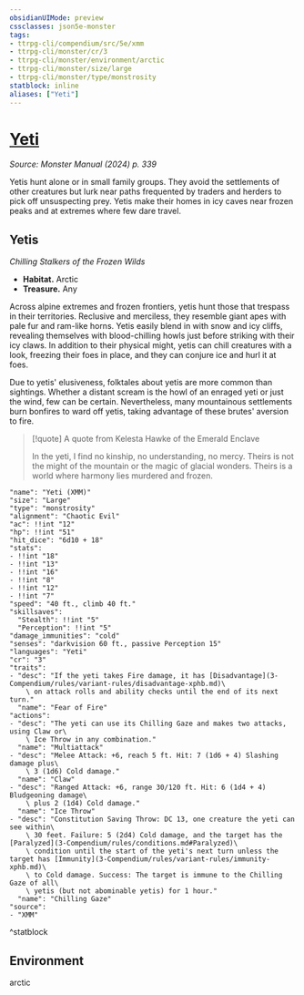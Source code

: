 ```yaml
---
obsidianUIMode: preview
cssclasses: json5e-monster
tags:
- ttrpg-cli/compendium/src/5e/xmm
- ttrpg-cli/monster/cr/3
- ttrpg-cli/monster/environment/arctic
- ttrpg-cli/monster/size/large
- ttrpg-cli/monster/type/monstrosity
statblock: inline
aliases: ["Yeti"]
---
```

# [Yeti](3-Compendium\bestiary\monstrosity/yeti-xmm.md)
*Source: Monster Manual (2024) p. 339*  

Yetis hunt alone or in small family groups. They avoid the settlements of other creatures but lurk near paths frequented by traders and herders to pick off unsuspecting prey. Yetis make their homes in icy caves near frozen peaks and at extremes where few dare travel.

## Yetis

*Chilling Stalkers of the Frozen Wilds*

- **Habitat.** Arctic  
- **Treasure.** Any  

Across alpine extremes and frozen frontiers, yetis hunt those that trespass in their territories. Reclusive and merciless, they resemble giant apes with pale fur and ram-like horns. Yetis easily blend in with snow and icy cliffs, revealing themselves with blood-chilling howls just before striking with their icy claws. In addition to their physical might, yetis can chill creatures with a look, freezing their foes in place, and they can conjure ice and hurl it at foes.

Due to yetis' elusiveness, folktales about yetis are more common than sightings. Whether a distant scream is the howl of an enraged yeti or just the wind, few can be certain. Nevertheless, many mountainous settlements burn bonfires to ward off yetis, taking advantage of these brutes' aversion to fire.

> [!quote] A quote from Kelesta Hawke of the Emerald Enclave  
> 
> In the yeti, I find no kinship, no understanding, no mercy. Theirs is not the might of the mountain or the magic of glacial wonders. Theirs is a world where harmony lies murdered and frozen.


```statblock
"name": "Yeti (XMM)"
"size": "Large"
"type": "monstrosity"
"alignment": "Chaotic Evil"
"ac": !!int "12"
"hp": !!int "51"
"hit_dice": "6d10 + 18"
"stats":
- !!int "18"
- !!int "13"
- !!int "16"
- !!int "8"
- !!int "12"
- !!int "7"
"speed": "40 ft., climb 40 ft."
"skillsaves":
  "Stealth": !!int "5"
  "Perception": !!int "5"
"damage_immunities": "cold"
"senses": "darkvision 60 ft., passive Perception 15"
"languages": "Yeti"
"cr": "3"
"traits":
- "desc": "If the yeti takes Fire damage, it has [Disadvantage](3-Compendium/rules/variant-rules/disadvantage-xphb.md)\
    \ on attack rolls and ability checks until the end of its next turn."
  "name": "Fear of Fire"
"actions":
- "desc": "The yeti can use its Chilling Gaze and makes two attacks, using Claw or\
    \ Ice Throw in any combination."
  "name": "Multiattack"
- "desc": "Melee Attack: +6, reach 5 ft. Hit: 7 (1d6 + 4) Slashing damage plus\
    \ 3 (1d6) Cold damage."
  "name": "Claw"
- "desc": "Ranged Attack: +6, range 30/120 ft. Hit: 6 (1d4 + 4) Bludgeoning damage\
    \ plus 2 (1d4) Cold damage."
  "name": "Ice Throw"
- "desc": "Constitution Saving Throw: DC 13, one creature the yeti can see within\
    \ 30 feet. Failure: 5 (2d4) Cold damage, and the target has the [Paralyzed](3-Compendium/rules/conditions.md#Paralyzed)\
    \ condition until the start of the yeti's next turn unless the target has [Immunity](3-Compendium/rules/variant-rules/immunity-xphb.md)\
    \ to Cold damage. Success: The target is immune to the Chilling Gaze of all\
    \ yetis (but not abominable yetis) for 1 hour."
  "name": "Chilling Gaze"
"source":
- "XMM"
```
^statblock

## Environment

arctic